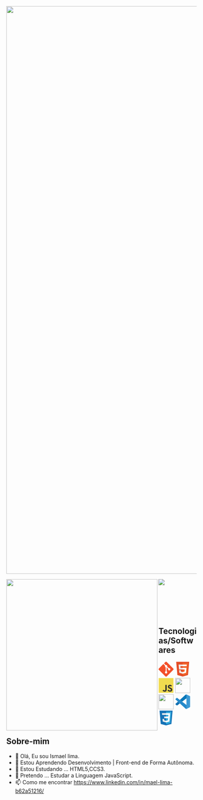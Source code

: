 <p><img width="1500" align-self="center"  src="https://img.freepik.com/vetores-gratis/robos-de-inteligencia-artificial-e-ciborgue-com-simbolo-do-infinito_107791-4668.jpg?t=st=1657079208~exp=1657079808~hmac=454ef5c63aa21b78adadc66516c92ffb1dd64854cf1a3aba63b642165e34f8d2&w=826"></p>


<a href="#">
<img align="left" width="400" src="https://github-readme-stats.vercel.app/api?username=Ismaellima1&count_private=true&theme=tokyonight">
</a>
<!-- (https://github.com/anuraghazra/github-readme-stats) -->


<a href="#">
<img align="center" style="margin-bottom: 5rem;" src="https://github-readme-stats.vercel.app/api/top-langs/?username=Ismaellima1&layout=compact&theme=tokyonight"></a>

## Tecnologias/Softwares

<a href="https://git-scm.com/"><svg width="40px" viewBox="0 0 128 128">
<path fill="#F34F29" d="M124.737 58.378L69.621 3.264c-3.172-3.174-8.32-3.174-11.497 0L46.68 14.71l14.518 14.518c3.375-1.139 7.243-.375 9.932 2.314 2.703 2.706 3.461 6.607 2.294 9.993l13.992 13.993c3.385-1.167 7.292-.413 9.994 2.295 3.78 3.777 3.78 9.9 0 13.679a9.673 9.673 0 01-13.683 0 9.677 9.677 0 01-2.105-10.521L68.574 47.933l-.002 34.341a9.708 9.708 0 012.559 1.828c3.778 3.777 3.778 9.898 0 13.683-3.779 3.777-9.904 3.777-13.679 0-3.778-3.784-3.778-9.905 0-13.683a9.65 9.65 0 013.167-2.11V47.333a9.581 9.581 0 01-3.167-2.111c-2.862-2.86-3.551-7.06-2.083-10.576L41.056 20.333 3.264 58.123a8.133 8.133 0 000 11.5l55.117 55.114c3.174 3.174 8.32 3.174 11.499 0l54.858-54.858a8.135 8.135 0 00-.001-11.501z"></path>
</svg></a>
<a href="https://developer.mozilla.org/en-US/docs/Glossary/HTML"><svg width="40px" viewBox="0 0 128 128">
<path fill="#E44D26" d="M19.037 113.876L9.032 1.661h109.936l-10.016 112.198-45.019 12.48z"></path><path fill="#F16529" d="M64 116.8l36.378-10.086 8.559-95.878H64z"></path><path fill="#EBEBEB" d="M64 52.455H45.788L44.53 38.361H64V24.599H29.489l.33 3.692 3.382 37.927H64zm0 35.743l-.061.017-15.327-4.14-.979-10.975H33.816l1.928 21.609 28.193 7.826.063-.017z"></path><path fill="#fff" d="M63.952 52.455v13.763h16.947l-1.597 17.849-15.35 4.143v14.319l28.215-7.82.207-2.325 3.234-36.233.335-3.696h-3.708zm0-27.856v13.762h33.244l.276-3.092.628-6.978.329-3.692z"></path>
</svg></a>
<a href="https://developer.mozilla.org/pt-BR/docs/Web/JavaScript/About_JavaScript"><svg width="40px" viewBox="0 0 128 128">
<path fill="#F0DB4F" d="M1.408 1.408h125.184v125.185H1.408z"></path><path fill="#323330" d="M116.347 96.736c-.917-5.711-4.641-10.508-15.672-14.981-3.832-1.761-8.104-3.022-9.377-5.926-.452-1.69-.512-2.642-.226-3.665.821-3.32 4.784-4.355 7.925-3.403 2.023.678 3.938 2.237 5.093 4.724 5.402-3.498 5.391-3.475 9.163-5.879-1.381-2.141-2.118-3.129-3.022-4.045-3.249-3.629-7.676-5.498-14.756-5.355l-3.688.477c-3.534.893-6.902 2.748-8.877 5.235-5.926 6.724-4.236 18.492 2.975 23.335 7.104 5.332 17.54 6.545 18.873 11.531 1.297 6.104-4.486 8.08-10.234 7.378-4.236-.881-6.592-3.034-9.139-6.949-4.688 2.713-4.688 2.713-9.508 5.485 1.143 2.499 2.344 3.63 4.26 5.795 9.068 9.198 31.76 8.746 35.83-5.176.165-.478 1.261-3.666.38-8.581zM69.462 58.943H57.753l-.048 30.272c0 6.438.333 12.34-.714 14.149-1.713 3.558-6.152 3.117-8.175 2.427-2.059-1.012-3.106-2.451-4.319-4.485-.333-.584-.583-1.036-.667-1.071l-9.52 5.83c1.583 3.249 3.915 6.069 6.902 7.901 4.462 2.678 10.459 3.499 16.731 2.059 4.082-1.189 7.604-3.652 9.448-7.401 2.666-4.915 2.094-10.864 2.07-17.444.06-10.735.001-21.468.001-32.237z"></path>
</svg></a>
<a href="https://4linux.com.br/o-que-e-linux/"><img width="40px" src="https://cdn.jsdelivr.net/gh/devicons/devicon/icons/linux/linux-original.svg" /></a>
<a href="https://pt.wikipedia.org/wiki/Microsoft_Windows"><img width="40px" src="https://cdn.jsdelivr.net/gh/devicons/devicon/icons/windows8/windows8-original.svg" /></a>
<a href="https://www.treinaweb.com.br/blog/vs-code-o-que-e-e-por-que-voce-deve-usar#:~:text=O%20Visual%20Studio%20Code%20(VS,com%20HTML%2C%20CSS%20e%20JavaScript."><svg width="40px" viewBox="0 0 128 128">
<path d="M3.656 45.043s-3.027-2.191.61-5.113l8.468-7.594s2.426-2.559 4.989-.328l78.175 59.328v28.45s-.039 4.468-5.757 3.976zm0 0" fill="#2489ca"></path><path d="M23.809 63.379L3.656 81.742s-2.07 1.543 0 4.305l9.356 8.527s2.222 2.395 5.508-.328l21.359-16.238zm0 0" fill="#1070b3"></path><path d="M59.184 63.531l36.953-28.285-.239-28.297S94.32.773 89.055 3.99L39.879 48.851zm0 0" fill="#0877b9"></path><path d="M90.14 123.797c2.145 2.203 4.747 1.48 4.747 1.48l28.797-14.222c3.687-2.52 3.171-5.645 3.171-5.645V20.465c0-3.735-3.812-5.024-3.812-5.024L98.082 3.38c-5.453-3.379-9.027.61-9.027.61s4.593-3.317 6.843 2.96v112.317c0 .773-.164 1.53-.492 2.214-.656 1.332-2.086 2.57-5.504 2.051zm0 0" fill="#3c99d4"></path>
</svg></a>
<a href="https://www.w3schools.com/css/css_intro.asp"><svg width="40px" viewBox="0 0 128 128">
<path fill="#1572B6" d="M18.814 114.123L8.76 1.352h110.48l-10.064 112.754-45.243 12.543-45.119-12.526z"></path><path fill="#33A9DC" d="M64.001 117.062l36.559-10.136 8.601-96.354h-45.16v106.49z"></path><path fill="#fff" d="M64.001 51.429h18.302l1.264-14.163H64.001V23.435h34.682l-.332 3.711-3.4 38.114h-30.95V51.429z"></path><path fill="#EBEBEB" d="M64.083 87.349l-.061.018-15.403-4.159-.985-11.031H33.752l1.937 21.717 28.331 7.863.063-.018v-14.39z"></path><path fill="#fff" d="M81.127 64.675l-1.666 18.522-15.426 4.164v14.39l28.354-7.858.208-2.337 2.406-26.881H81.127z"></path><path fill="#EBEBEB" d="M64.048 23.435v13.831H30.64l-.277-3.108-.63-7.012-.331-3.711h34.646zm-.047 27.996v13.831H48.792l-.277-3.108-.631-7.012-.33-3.711h16.447z"></path>
</svg></a>



## Sobre-mim
- 👋 Olá, Eu sou Ismael lima.
- 👀 Estou Aprendendo Desenvolvimento | Front-end de Forma Autônoma.
- 🌱 Estou Estudando ... HTML5,CCS3.
- 💞️ Pretendo ... Estudar a Linguagem JavaScript.
- 📫 Como me encontrar https://www.linkedin.com/in/mael-lima-b62a51216/</p>

<!---
Ismaellima1/Ismaellima1 is a ✨ special ✨ repository because its `README.md` (this file) appears on your GitHub profile.
You can click the Preview link to take a look at your changes.
--->
